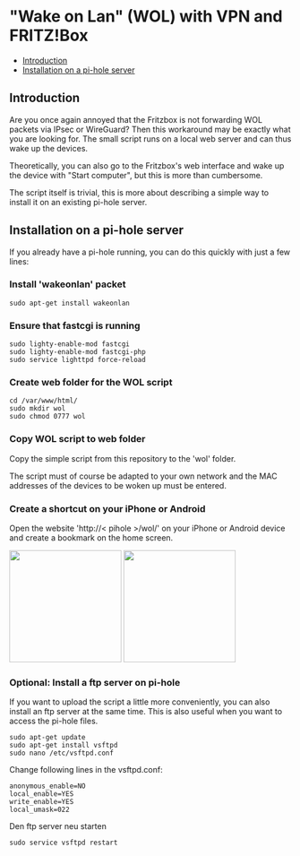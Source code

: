 # "Wake on Lan" (WOL) with VPN and FRITZ!Box

* [Introduction](#Introduction)
* [Installation on a pi-hole server](#Installation_on_a_pi-hole_server)

## Introduction

Are you once again annoyed that the Fritzbox is not forwarding WOL packets via IPsec or WireGuard?
Then this workaround may be exactly what you are looking for.
The small script runs on a local web server and can thus wake up the devices. 

Theoretically, you can also go to the Fritzbox's web interface and wake up the device with "Start computer", but this is more than cumbersome.

The script itself is trivial, this is more about describing a simple way to install it on an existing pi-hole server.

## Installation on a pi-hole server

If you already have a pi-hole running, you can do this quickly with just a few lines:

### Install 'wakeonlan' packet

```
sudo apt-get install wakeonlan
```

### Ensure that fastcgi is running

```
sudo lighty-enable-mod fastcgi
sudo lighty-enable-mod fastcgi-php
sudo service lighttpd force-reload
```

### Create web folder for the WOL script

```
cd /var/www/html/
sudo mkdir wol
sudo chmod 0777 wol
```

### Copy WOL script to web folder

Copy the simple script from this repository to the 'wol' folder.

The script must of course be adapted to your own network and the MAC addresses of the devices to be woken up must be entered.

### Create a shortcut on your iPhone or Android

Open the website 'http://< pihole >/wol/' on your iPhone or Android device and create a bookmark on the home screen.

<img src="https://github.com/slabbi/wol/assets/65805263/e3d2e323-e790-4ea8-8f00-2524a8124e5c" height="200">
<img src="https://github.com/slabbi/wol/assets/65805263/a6f4784c-28f2-46ce-849f-5163922b87de" height="200">

### Optional: Install a ftp server on pi-hole

If you want to upload the script a little more conveniently, you can also install an ftp server at the same time.
This is also useful when you want to access the pi-hole files.

```
sudo apt-get update
sudo apt-get install vsftpd
sudo nano /etc/vsftpd.conf
```

Change following lines in the vsftpd.conf:

```
anonymous_enable=NO
local_enable=YES
write_enable=YES
local_umask=022
```

Den ftp server neu starten
```
sudo service vsftpd restart
```

